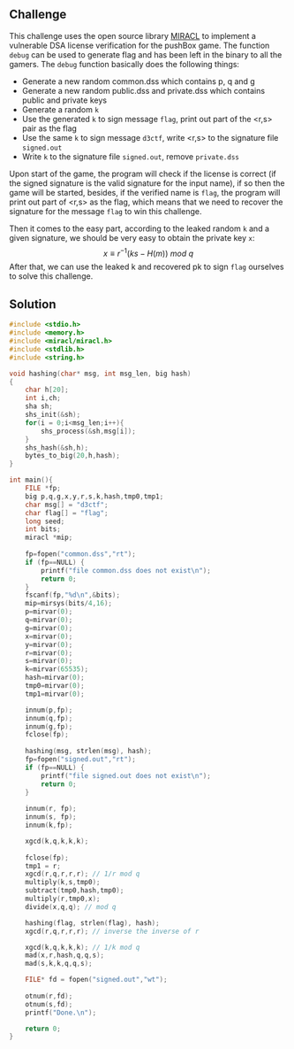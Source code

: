 ## Challenge

This challenge uses the open source library [MIRACL](https://github.com/miracl/MIRACL) to implement a vulnerable DSA license verification for the pushBox game. The function `debug` can be used to generate flag and has been left in the binary to all the gamers. The `debug` function basically does the following things:

- Generate a new random common.dss which contains p, q and g
- Generate a new random public.dss and private.dss which contains public and private keys
- Generate a random `k`
- Use the generated `k` to sign message `flag`, print out part of the <r,s> pair as the flag
- Use the same `k` to sign message `d3ctf`, write <r,s> to the signature file `signed.out`
- Write `k` to the signature file `signed.out`, remove `private.dss`

Upon start of the game, the program will check if the license is correct (if the signed signature is the valid signature for the input name), if so then the game will be started, besides, if the verified name is `flag`, the program will print out part of <r,s> as the flag, which means that we need to recover the signature for the message `flag` to win this challenge.

Then it comes to the easy part, according to the leaked random `k` and a given signature,  we should be very easy to obtain the private key `x`:
$$
x \equiv r^{-1} (ks-H(m))\ mod\ q
$$
After that, we can use the leaked k and recovered pk to sign `flag` ourselves to solve this challenge.

## Solution

```c
#include <stdio.h>
#include <memory.h>
#include <miracl/miracl.h>
#include <stdlib.h>
#include <string.h>

void hashing(char* msg, int msg_len, big hash)
{
    char h[20];
    int i,ch;
    sha sh;
    shs_init(&sh);
    for(i = 0;i<msg_len;i++){
        shs_process(&sh,msg[i]);
    }
    shs_hash(&sh,h);
    bytes_to_big(20,h,hash);
}

int main(){
    FILE *fp;
    big p,q,g,x,y,r,s,k,hash,tmp0,tmp1;
    char msg[] = "d3ctf";
    char flag[] = "flag";
    long seed;
    int bits;
    miracl *mip;
    
    fp=fopen("common.dss","rt");
    if (fp==NULL) {
        printf("file common.dss does not exist\n");
        return 0;
    }
    fscanf(fp,"%d\n",&bits);
    mip=mirsys(bits/4,16);
    p=mirvar(0);
    q=mirvar(0);
    g=mirvar(0);
    x=mirvar(0);
    y=mirvar(0);
    r=mirvar(0);
    s=mirvar(0);
    k=mirvar(65535);
    hash=mirvar(0);
    tmp0=mirvar(0);
    tmp1=mirvar(0);

    innum(p,fp);
    innum(q,fp);
    innum(g,fp);
    fclose(fp);
    
    hashing(msg, strlen(msg), hash);
    fp=fopen("signed.out","rt");
    if (fp==NULL) {
        printf("file signed.out does not exist\n");
        return 0;
    }
    
    innum(r, fp);
    innum(s, fp);
    innum(k,fp);

    xgcd(k,q,k,k,k);
    
    fclose(fp);
    tmp1 = r;
    xgcd(r,q,r,r,r); // 1/r mod q
    multiply(k,s,tmp0);
    subtract(tmp0,hash,tmp0);
    multiply(r,tmp0,x);
    divide(x,q,q); // mod q

    hashing(flag, strlen(flag), hash);
    xgcd(r,q,r,r,r); // inverse the inverse of r

    xgcd(k,q,k,k,k); // 1/k mod q
    mad(x,r,hash,q,q,s);
    mad(s,k,k,q,q,s);

    FILE* fd = fopen("signed.out","wt");
    
    otnum(r,fd);
    otnum(s,fd);
    printf("Done.\n");

    return 0;
}
```

